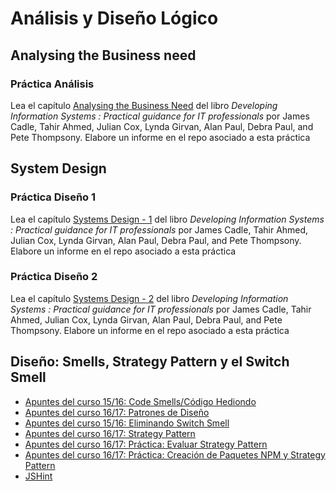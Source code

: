 # Análisis y Diseño Lógico

## Analysing the Business need

### Práctica Análisis

Lea el capítulo [Analysing the Business Need](https://puntoq.ull.es/permalink/f/15vbjs7/ullsfx2550000001351302) del libro *Developing Information Systems : Practical guidance for IT professionals* por James Cadle, Tahir Ahmed, Julian Cox, Lynda Girvan, Alan Paul, Debra Paul, and Pete Thompsony. Elabore un informe en el repo asociado a esta práctica

## System Design

### Práctica Diseño 1

Lea el capítulo [Systems Design - 1](https://puntoq.ull.es/permalink/f/15vbjs7/ullsfx2550000001351302) del libro *Developing Information Systems : Practical guidance for IT professionals* por James Cadle, Tahir Ahmed, Julian Cox, Lynda Girvan, Alan Paul, Debra Paul, and Pete Thompsony. Elabore un informe en el repo asociado a esta práctica

### Práctica Diseño 2

Lea el capítulo [Systems Design - 2](https://puntoq.ull.es/permalink/f/15vbjs7/ullsfx2550000001351302) del libro *Developing Information Systems : Practical guidance for IT professionals* por James Cadle, Tahir Ahmed, Julian Cox, Lynda Girvan, Alan Paul, Debra Paul, and Pete Thompsony. Elabore un informe en el repo asociado a esta práctica

## Diseño: Smells, Strategy Pattern y el Switch Smell

* [Apuntes del curso 15/16: Code Smells/Código Hediondo](https://casianorodriguezleon.gitbooks.io/pl1516/content/apuntes/codesmell.html)
* [Apuntes del curso 16/17: Patrones de Diseño](https://casianorodriguezleon.gitbooks.io/ull-esit-1617/content/apuntes/patterns/)
* [Apuntes del curso 15/16: Eliminando Switch Smell](https://casianorodriguezleon.gitbooks.io/pl1516/content/practicas/noswitchsmell.html)
* [Apuntes del curso 16/17: Strategy Pattern](https://casianorodriguezleon.gitbooks.io/ull-esit-1617/content/apuntes/patterns/strategypattern.html)
* [Apuntes del curso 16/17: Práctica: Evaluar Strategy Pattern](https://casianorodriguezleon.gitbooks.io/ull-esit-1617/content/practicas/practicaevaluastrategypattern.html)
* [Apuntes del curso 16/17: Práctica: Creación de Paquetes NPM y Strategy Pattern](https://casianorodriguezleon.gitbooks.io/ull-esit-1617/content/practicas/practicamodulestrategypattern.html)
* [JSHint](http://jshint.com/)


